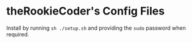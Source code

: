 # theRookieCoder's Config Files

Install by running `sh ./setup.sh` and providing the `sudo` password when required.
